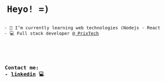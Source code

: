 
<pre>
<h1> Heyo! =) </h1>
 - 🍵 I’m currently learning web technologies (Nodejs - React - TypeScript/JavaScript)
 - 💻 Full stack developer <a href="https://prix.tech/">@ PrixTech</a>

<br>

<h3> Contact me: 
 - <a href="https://www.linkedin.com/in/yaralviana/">linkedin</a> 💻 </h5> 
</pre>
